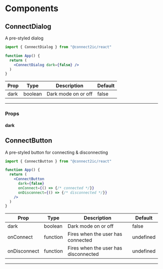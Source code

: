 # Components

## ConnectDialog

A pre-styled dialog

```jsx
import { ConnectDialog } from "@connect2ic/react"

function App() {
  return (
    <ConnectDialog dark={false} />
  )
}
```

| Prop | Type | Description | Default |
| -----|------|-------------|---------|
| dark | boolean | Dark mode on or off | false |
---------------------------------------

### Props

#### dark


## ConnectButton

A pre-styled button for connecting & disconnecting

```jsx
import { ConnectButton } from "@connect2ic/react"

function App() {
  return (
    <ConnectButton
      dark={false}
      onConnect={() => {/* connected */}}
      onDisconnect={() => {/* disconnected */}}
    />
  )
}
```

| Prop | Type | Description | Default |
| -----|------|-------------|---------|
| dark | boolean | Dark mode on or off | false |
| onConnect | function | Fires when the user has connected | undefined |
| onDisconnect | function | Fires when the user has disconnected | undefined |
---------------------------------------